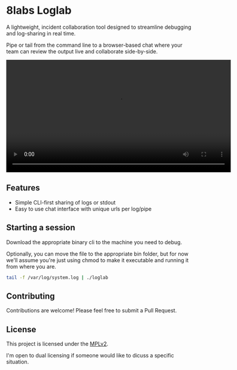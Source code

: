 # 8labs Loglab

A lightweight, incident collaboration tool designed to streamline debugging and log-sharing in real time.

Pipe or tail from the command line to a browser-based chat where your team can review the output live and collaborate side-by-side.

<!-- Project Demo -->
<video src="resources/images/8labs-loglabs-poc.mp4" controls width="600">
  Your browser does not support the video tag.
</video>

## Features

- Simple CLI-first sharing of logs or stdout
- Easy to use chat interface with unique urls per log/pipe

## Starting a session

Download the appropriate binary cli to the machine you need to debug.

Optionally, you can move the file to the appropriate bin folder, but for now we'll assume you're just using chmod to make it executable and running it from where you are.

```bash
tail -f /var/log/system.log | ./loglab
```


## Contributing

Contributions are welcome! Please feel free to submit a Pull Request.

## License

This project is licensed under the [MPLv2](https://www.mozilla.org/en-US/MPL/2.0/).

I'm open to dual licensing if someone would like to dicuss a specific situation.